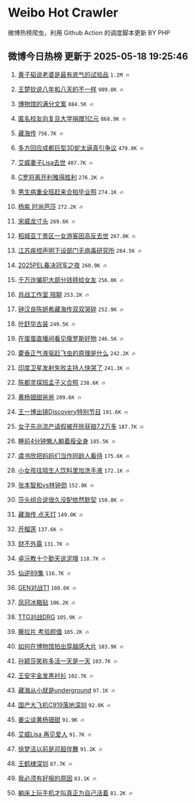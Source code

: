 # Weibo Hot Crawler 



微博热榜爬虫，利用 Github Action 的调度脚本更新 BY PHP 


## 微博今日热榜 更新于 2025-05-18 19:25:46 
1. [黄子韬说老婆是最有底气的试验品](https://s.weibo.com/weibo?q=%23%E9%BB%84%E5%AD%90%E9%9F%AC%E8%AF%B4%E8%80%81%E5%A9%86%E6%98%AF%E6%9C%80%E6%9C%89%E5%BA%95%E6%B0%94%E7%9A%84%E8%AF%95%E9%AA%8C%E5%93%81%23&t=31&band_rank=1&Refer=top) `1.2M 🔥` 

1. [王楚钦说八年和八天的不一样](https://s.weibo.com/weibo?q=%23%E7%8E%8B%E6%A5%9A%E9%92%A6%E8%AF%B4%E5%85%AB%E5%B9%B4%E5%92%8C%E5%85%AB%E5%A4%A9%E7%9A%84%E4%B8%8D%E4%B8%80%E6%A0%B7%23&t=31&band_rank=2&Refer=top) `909.0K 🔥` 

1. [博物馆的满分文案](https://s.weibo.com/weibo?q=%23%E5%8D%9A%E7%89%A9%E9%A6%86%E7%9A%84%E6%BB%A1%E5%88%86%E6%96%87%E6%A1%88%23&t=31&band_rank=3&Refer=top) `884.5K 🔥` 

1. [匿名校友向复旦大学捐赠1亿元](https://s.weibo.com/weibo?q=%23%E5%8C%BF%E5%90%8D%E6%A0%A1%E5%8F%8B%E5%90%91%E5%A4%8D%E6%97%A6%E5%A4%A7%E5%AD%A6%E6%8D%90%E8%B5%A01%E4%BA%BF%E5%85%83%23&t=31&band_rank=4&Refer=top) `868.9K 🔥` 

1. [藏海传](https://s.weibo.com/weibo?q=%E8%97%8F%E6%B5%B7%E4%BC%A0&t=31&band_rank=5&Refer=top) `756.7K 🔥` 

1. [多方回应成都巨型3D蛇太逼真引争议](https://s.weibo.com/weibo?q=%23%E5%A4%9A%E6%96%B9%E5%9B%9E%E5%BA%94%E6%88%90%E9%83%BD%E5%B7%A8%E5%9E%8B3D%E8%9B%87%E5%A4%AA%E9%80%BC%E7%9C%9F%E5%BC%95%E4%BA%89%E8%AE%AE%23&t=31&band_rank=6&Refer=top) `479.8K 🔥` 

1. [艾威妻子Lisa去世](https://s.weibo.com/weibo?q=%23%E8%89%BE%E5%A8%81%E5%A6%BB%E5%AD%90Lisa%E5%8E%BB%E4%B8%96%23&t=31&band_rank=7&Refer=top) `407.7K 🔥` 

1. [C罗将离开利雅得胜利](https://s.weibo.com/weibo?q=%23C%E7%BD%97%E5%B0%86%E7%A6%BB%E5%BC%80%E5%88%A9%E9%9B%85%E5%BE%97%E8%83%9C%E5%88%A9%23&t=31&band_rank=8&Refer=top) `276.2K 🔥` 

1. [男生病重全班赶来合拍毕业照](https://s.weibo.com/weibo?q=%23%E7%94%B7%E7%94%9F%E7%97%85%E9%87%8D%E5%85%A8%E7%8F%AD%E8%B5%B6%E6%9D%A5%E5%90%88%E6%8B%8D%E6%AF%95%E4%B8%9A%E7%85%A7%23&t=31&band_rank=9&Refer=top) `274.1K 🔥` 

1. [杨紫 时尚芭莎](https://s.weibo.com/weibo?q=%E6%9D%A8%E7%B4%AB%20%E6%97%B6%E5%B0%9A%E8%8A%AD%E8%8E%8E&t=31&band_rank=10&Refer=top) `272.2K 🔥` 

1. [宋威龙寸头](https://s.weibo.com/weibo?q=%E5%AE%8B%E5%A8%81%E9%BE%99%E5%AF%B8%E5%A4%B4&t=31&band_rank=11&Refer=top) `269.6K 🔥` 

1. [稻城亚丁景区一女游客因高反去世](https://s.weibo.com/weibo?q=%23%E7%A8%BB%E5%9F%8E%E4%BA%9A%E4%B8%81%E6%99%AF%E5%8C%BA%E4%B8%80%E5%A5%B3%E6%B8%B8%E5%AE%A2%E5%9B%A0%E9%AB%98%E5%8F%8D%E5%8E%BB%E4%B8%96%23&t=31&band_rank=12&Refer=top) `267.0K 🔥` 

1. [江苏疾控声明下设部门无病毒研究所](https://s.weibo.com/weibo?q=%23%E6%B1%9F%E8%8B%8F%E7%96%BE%E6%8E%A7%E5%A3%B0%E6%98%8E%E4%B8%8B%E8%AE%BE%E9%83%A8%E9%97%A8%E6%97%A0%E7%97%85%E6%AF%92%E7%A0%94%E7%A9%B6%E6%89%80%23&t=31&band_rank=13&Refer=top) `264.5K 🔥` 

1. [2025PEL春决冠军之夜](https://s.weibo.com/weibo?q=%232025PEL%E6%98%A5%E5%86%B3%E5%86%A0%E5%86%9B%E4%B9%8B%E5%A4%9C%23&t=31&band_rank=14&Refer=top) `260.9K 🔥` 

1. [千万诈骗犯大部分钱转给女友](https://s.weibo.com/weibo?q=%23%E5%8D%83%E4%B8%87%E8%AF%88%E9%AA%97%E7%8A%AF%E5%A4%A7%E9%83%A8%E5%88%86%E9%92%B1%E8%BD%AC%E7%BB%99%E5%A5%B3%E5%8F%8B%23&t=31&band_rank=15&Refer=top) `256.0K 🔥` 

1. [肖战工作室 陪聊](https://s.weibo.com/weibo?q=%E8%82%96%E6%88%98%E5%B7%A5%E4%BD%9C%E5%AE%A4%20%E9%99%AA%E8%81%8A&t=31&band_rank=16&Refer=top) `253.2K 🔥` 

1. [钟汉良陈妍希藏海传双双哭碎](https://s.weibo.com/weibo?q=%E9%92%9F%E6%B1%89%E8%89%AF%E9%99%88%E5%A6%8D%E5%B8%8C%E8%97%8F%E6%B5%B7%E4%BC%A0%E5%8F%8C%E5%8F%8C%E5%93%AD%E7%A2%8E&t=31&band_rank=17&Refer=top) `252.9K 🔥` 

1. [叶舒华古装](https://s.weibo.com/weibo?q=%E5%8F%B6%E8%88%92%E5%8D%8E%E5%8F%A4%E8%A3%85&t=31&band_rank=18&Refer=top) `249.5K 🔥` 

1. [在蛋蛋直播间看见俄罗斯好物](https://s.weibo.com/weibo?q=%23%E5%9C%A8%E8%9B%8B%E8%9B%8B%E7%9B%B4%E6%92%AD%E9%97%B4%E7%9C%8B%E8%A7%81%E4%BF%84%E7%BD%97%E6%96%AF%E5%A5%BD%E7%89%A9%23&t=31&band_rank=19&Refer=top) `246.5K 🔥` 

1. [藿香正气液驱赶飞虫的原理是什么](https://s.weibo.com/weibo?q=%E8%97%BF%E9%A6%99%E6%AD%A3%E6%B0%94%E6%B6%B2%E9%A9%B1%E8%B5%B6%E9%A3%9E%E8%99%AB%E7%9A%84%E5%8E%9F%E7%90%86%E6%98%AF%E4%BB%80%E4%B9%88&t=31&band_rank=20&Refer=top) `242.2K 🔥` 

1. [印度卫星发射失败主持人快哭了](https://s.weibo.com/weibo?q=%E5%8D%B0%E5%BA%A6%E5%8D%AB%E6%98%9F%E5%8F%91%E5%B0%84%E5%A4%B1%E8%B4%A5%E4%B8%BB%E6%8C%81%E4%BA%BA%E5%BF%AB%E5%93%AD%E4%BA%86&t=31&band_rank=21&Refer=top) `241.3K 🔥` 

1. [陈都灵探班孟子义合照](https://s.weibo.com/weibo?q=%23%E9%99%88%E9%83%BD%E7%81%B5%E6%8E%A2%E7%8F%AD%E5%AD%9F%E5%AD%90%E4%B9%89%E5%90%88%E7%85%A7%23&t=31&band_rank=22&Refer=top) `238.6K 🔥` 

1. [黄杨钿甜爸爸](https://s.weibo.com/weibo?q=%E9%BB%84%E6%9D%A8%E9%92%BF%E7%94%9C%E7%88%B8%E7%88%B8&t=31&band_rank=23&Refer=top) `209.6K 🔥` 

1. [王一博出镜Discovery特别节目](https://s.weibo.com/weibo?q=%23%E7%8E%8B%E4%B8%80%E5%8D%9A%E5%87%BA%E9%95%9CDiscovery%E7%89%B9%E5%88%AB%E8%8A%82%E7%9B%AE%23&t=31&band_rank=24&Refer=top) `191.6K 🔥` 

1. [女子先兆流产请假被开除获赔7.2万多](https://s.weibo.com/weibo?q=%23%E5%A5%B3%E5%AD%90%E5%85%88%E5%85%86%E6%B5%81%E4%BA%A7%E8%AF%B7%E5%81%87%E8%A2%AB%E5%BC%80%E9%99%A4%E8%8E%B7%E8%B5%947.2%E4%B8%87%E5%A4%9A%23&t=31&band_rank=25&Refer=top) `187.7K 🔥` 

1. [睡前4分钟懒人躺着瘦全身](https://s.weibo.com/weibo?q=%E7%9D%A1%E5%89%8D4%E5%88%86%E9%92%9F%E6%87%92%E4%BA%BA%E8%BA%BA%E7%9D%80%E7%98%A6%E5%85%A8%E8%BA%AB&t=31&band_rank=26&Refer=top) `185.5K 🔥` 

1. [虞书欣把妈妈们当作同龄人看待](https://s.weibo.com/weibo?q=%E8%99%9E%E4%B9%A6%E6%AC%A3%E6%8A%8A%E5%A6%88%E5%A6%88%E4%BB%AC%E5%BD%93%E4%BD%9C%E5%90%8C%E9%BE%84%E4%BA%BA%E7%9C%8B%E5%BE%85&t=31&band_rank=27&Refer=top) `175.6K 🔥` 

1. [小女孩往陌生人饮料里加洗手液](https://s.weibo.com/weibo?q=%23%E5%B0%8F%E5%A5%B3%E5%AD%A9%E5%BE%80%E9%99%8C%E7%94%9F%E4%BA%BA%E9%A5%AE%E6%96%99%E9%87%8C%E5%8A%A0%E6%B4%97%E6%89%8B%E6%B6%B2%23&t=31&band_rank=28&Refer=top) `172.1K 🔥` 

1. [张本智和vs林钟勋](https://s.weibo.com/weibo?q=%E5%BC%A0%E6%9C%AC%E6%99%BA%E5%92%8Cvs%E6%9E%97%E9%92%9F%E5%8B%8B&t=31&band_rank=29&Refer=top) `152.8K 🔥` 

1. [莎头组合说很久没配依然默契](https://s.weibo.com/weibo?q=%23%E8%8E%8E%E5%A4%B4%E7%BB%84%E5%90%88%E8%AF%B4%E5%BE%88%E4%B9%85%E6%B2%A1%E9%85%8D%E4%BE%9D%E7%84%B6%E9%BB%98%E5%A5%91%23&t=31&band_rank=30&Refer=top) `150.8K 🔥` 

1. [藏海传 点天灯](https://s.weibo.com/weibo?q=%E8%97%8F%E6%B5%B7%E4%BC%A0%20%E7%82%B9%E5%A4%A9%E7%81%AF&t=31&band_rank=31&Refer=top) `149.0K 🔥` 

1. [开榴莲](https://s.weibo.com/weibo?q=%E5%BC%80%E6%A6%B4%E8%8E%B2&t=31&band_rank=32&Refer=top) `137.6K 🔥` 

1. [财不外露](https://s.weibo.com/weibo?q=%E8%B4%A2%E4%B8%8D%E5%A4%96%E9%9C%B2&t=31&band_rank=33&Refer=top) `131.7K 🔥` 

1. [卓沅教十个勤天说泥嚎](https://s.weibo.com/weibo?q=%E5%8D%93%E6%B2%85%E6%95%99%E5%8D%81%E4%B8%AA%E5%8B%A4%E5%A4%A9%E8%AF%B4%E6%B3%A5%E5%9A%8E&t=31&band_rank=34&Refer=top) `118.7K 🔥` 

1. [仙逆89集](https://s.weibo.com/weibo?q=%E4%BB%99%E9%80%8689%E9%9B%86&t=31&band_rank=35&Refer=top) `116.7K 🔥` 

1. [GEN对战T1](https://s.weibo.com/weibo?q=%23GEN%E5%AF%B9%E6%88%98T1%23&t=31&band_rank=36&Refer=top) `108.6K 🔥` 

1. [凤冠冰箱贴](https://s.weibo.com/weibo?q=%E5%87%A4%E5%86%A0%E5%86%B0%E7%AE%B1%E8%B4%B4&t=31&band_rank=37&Refer=top) `106.2K 🔥` 

1. [TTG对战DRG](https://s.weibo.com/weibo?q=%23TTG%E5%AF%B9%E6%88%98DRG%23&t=31&band_rank=38&Refer=top) `105.9K 🔥` 

1. [撕拉片 考验颜值](https://s.weibo.com/weibo?q=%E6%92%95%E6%8B%89%E7%89%87%20%E8%80%83%E9%AA%8C%E9%A2%9C%E5%80%BC&t=31&band_rank=39&Refer=top) `105.2K 🔥` 

1. [如何在博物馆拍出穿越感大片](https://s.weibo.com/weibo?q=%E5%A6%82%E4%BD%95%E5%9C%A8%E5%8D%9A%E7%89%A9%E9%A6%86%E6%8B%8D%E5%87%BA%E7%A9%BF%E8%B6%8A%E6%84%9F%E5%A4%A7%E7%89%87&t=31&band_rank=40&Refer=top) `103.9K 🔥` 

1. [孙颖莎笑称多活一天是一天](https://s.weibo.com/weibo?q=%23%E5%AD%99%E9%A2%96%E8%8E%8E%E7%AC%91%E7%A7%B0%E5%A4%9A%E6%B4%BB%E4%B8%80%E5%A4%A9%E6%98%AF%E4%B8%80%E5%A4%A9%23&t=31&band_rank=41&Refer=top) `103.7K 🔥` 

1. [王安宇金发黑衬衫](https://s.weibo.com/weibo?q=%23%E7%8E%8B%E5%AE%89%E5%AE%87%E9%87%91%E5%8F%91%E9%BB%91%E8%A1%AC%E8%A1%AB%23&t=31&band_rank=42&Refer=top) `102.7K 🔥` 

1. [藏海从小就是underground](https://s.weibo.com/weibo?q=%E8%97%8F%E6%B5%B7%E4%BB%8E%E5%B0%8F%E5%B0%B1%E6%98%AFunderground&t=31&band_rank=43&Refer=top) `97.1K 🔥` 

1. [国产大飞机C919落地深圳](https://s.weibo.com/weibo?q=%23%E5%9B%BD%E4%BA%A7%E5%A4%A7%E9%A3%9E%E6%9C%BAC919%E8%90%BD%E5%9C%B0%E6%B7%B1%E5%9C%B3%23&t=31&band_rank=44&Refer=top) `92.0K 🔥` 

1. [姜尘谈黄杨钿甜](https://s.weibo.com/weibo?q=%E5%A7%9C%E5%B0%98%E8%B0%88%E9%BB%84%E6%9D%A8%E9%92%BF%E7%94%9C&t=31&band_rank=45&Refer=top) `91.9K 🔥` 

1. [艾威Lisa 再见爱人](https://s.weibo.com/weibo?q=%E8%89%BE%E5%A8%81Lisa%20%E5%86%8D%E8%A7%81%E7%88%B1%E4%BA%BA&t=31&band_rank=46&Refer=top) `91.7K 🔥` 

1. [徐梦洁以前是邓超伴舞](https://s.weibo.com/weibo?q=%E5%BE%90%E6%A2%A6%E6%B4%81%E4%BB%A5%E5%89%8D%E6%98%AF%E9%82%93%E8%B6%85%E4%BC%B4%E8%88%9E&t=31&band_rank=47&Refer=top) `91.2K 🔥` 

1. [王鹤棣深圳](https://s.weibo.com/weibo?q=%E7%8E%8B%E9%B9%A4%E6%A3%A3%E6%B7%B1%E5%9C%B3&t=31&band_rank=48&Refer=top) `87.7K 🔥` 

1. [我必须有好报的原因](https://s.weibo.com/weibo?q=%E6%88%91%E5%BF%85%E9%A1%BB%E6%9C%89%E5%A5%BD%E6%8A%A5%E7%9A%84%E5%8E%9F%E5%9B%A0&t=31&band_rank=49&Refer=top) `83.1K 🔥` 

1. [躺床上玩手机才叫真正为自己活着](https://s.weibo.com/weibo?q=%E8%BA%BA%E5%BA%8A%E4%B8%8A%E7%8E%A9%E6%89%8B%E6%9C%BA%E6%89%8D%E5%8F%AB%E7%9C%9F%E6%AD%A3%E4%B8%BA%E8%87%AA%E5%B7%B1%E6%B4%BB%E7%9D%80&t=31&band_rank=50&Refer=top) `81.2K 🔥` 

